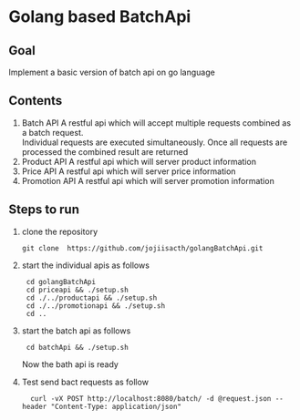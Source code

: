 # Golang based BatchApi
## Goal 
Implement a basic version of batch api  on go language   

##  Contents   
1. Batch API 
A restful api which will accept multiple requests combined as a batch request.  
Individual requests are executed simultaneously. Once all requests are processed the combined result are returned  
2. Product  API 
A restful api which will server  product information
3. Price  API 
A restful api which will server  price information
4. Promotion  API 
A restful api which will server  promotion information

##  Steps  to run
1. clone the repository

       git clone  https://github.com/jojiisacth/golangBatchApi.git
2. start the individual apis as follows   

        cd golangBatchApi
        cd priceapi && ./setup.sh  
        cd ./../productapi && ./setup.sh 
        cd ./../promotionapi && ./setup.sh  
        cd .. 
        
3. start the batch api as follows

        cd batchApi && ./setup.sh

     Now the bath api is ready     
4. Test 
    send  bact requests as follow

         curl -vX POST http://localhost:8080/batch/ -d @request.json --header "Content-Type: application/json"
    
